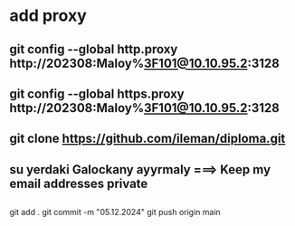 # add proxy 
## git config --global http.proxy http://202308:Maloy%3F101@10.10.95.2:3128
## git config --global https.proxy http://202308:Maloy%3F101@10.10.95.2:3128
## git clone https://github.com/ileman/diploma.git

## su yerdaki Galockany ayyrmaly ===> Keep my email addresses private


##
##
git add .
git commit -m "05.12.2024"
git push origin main
##